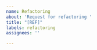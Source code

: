 ```yaml
---
name: Refactoring
about: 'Request for refactoring '
title: "[REF]"
labels: refactoring
assignees: ''

---
```



